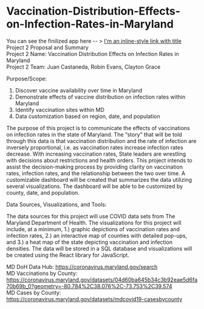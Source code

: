 # Vaccination-Distribution-Effects-on-Infection-Rates-in-Maryland

You can see the finilized app here -- > [I'm an inline-style link with title](https://www.google.com "Maryland Vaccination")
Project 2 Proposal and Summary <br>
Project 2 Name: Vaccination Distribution Effects on Infection Rates in Maryland<br>
Project 2 Team: Juan Castaneda, Robin Evans, Clayton Grace

Purpose/Scope:

1. Discover vaccine availability over time in Maryland
2. Demonstrate effects of vaccine distribution on infection rates within Maryland
3. Identify vaccination sites within MD
4. Data customization based on region, date, and population

The purpose of this project is to communicate the effects of vaccinations on infection rates in the state of Maryland. The “story” that will be told through this data is that vaccination distribution and the rate of infection are inversely proportional, i.e. as vaccination rates increase infection rates decrease. With increasing vaccination rates, State leaders are wrestling with decisions about restrictions and health orders. This project intends to assist the decision-making process by providing clarity on vaccination rates, infection rates, and the relationship between the two over time. A customizable dashboard will be created that summarizes the data utilizing several visualizations. The dashboard will be able to be customized by county, date, and population.

Data Sources, Visualizations, and Tools:

The data sources for this project will use COVID data sets from The Maryland Department of Health. The visualizations for this project will include, at a minimum, 1.) graphic depictions of vaccination rates and infection rates, 2.) an interactive map of counties with detailed pop-ups, and 3.) a heat map of the state depicting vaccination and infection densities. The data will be stored in a SQL database and visualizations will be created using the React library for JavaScript. 

MD DoH Data Hub: https://coronavirus.maryland.gov/search <br>
MD Vaccinations by County: https://coronavirus.maryland.gov/datasets/04d60ba645b34c3b92eae5d6fa70b69b_0?geometry=-80.784%2C38.076%2C-73.753%2C39.574 <br>
MD Cases by County: https://coronavirus.maryland.gov/datasets/mdcovid19-casesbycounty
